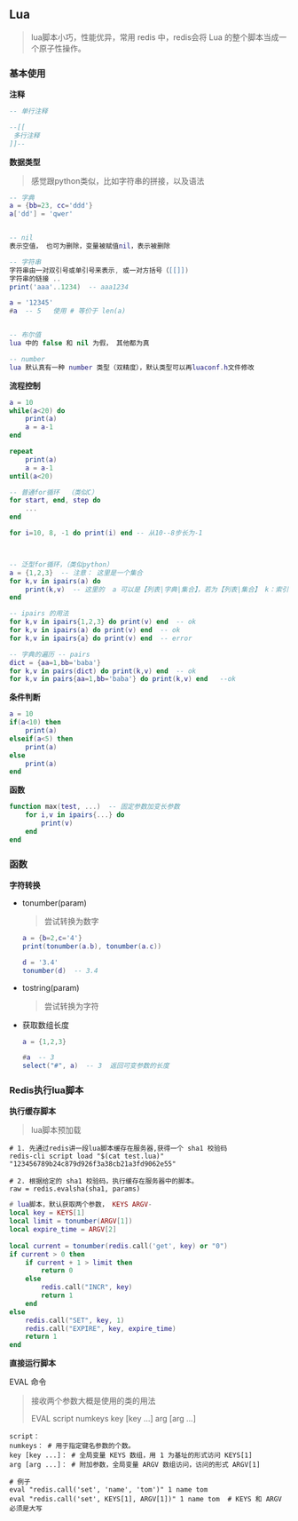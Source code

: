 ## Lua

> lua脚本小巧，性能优异，常用 redis 中，redis会将 Lua 的整个脚本当成一个原子性操作。

### 基本使用

**注释**

```lua
-- 单行注释

--[[
 多行注释
]]--
```

**数据类型**

> 感觉跟python类似，比如字符串的拼接，以及语法

```lua
-- 字典
a = {bb=23, cc='ddd'}
a['dd'] = 'qwer'


-- nil
表示空值， 也可为删除，变量被赋值nil，表示被删除

-- 字符串
字符串由一对双引号或单引号来表示, 或一对方括号（[[]])
字符串的链接 ..
print('aaa'..1234)  -- aaa1234

a = '12345'
#a  -- 5   使用 # 等价于 len(a)


-- 布尔值
lua 中的 false 和 nil 为假， 其他都为真

-- number
lua 默认真有一种 number 类型（双精度），默认类型可以再luaconf.h文件修改
```

**流程控制**

```lua
a = 10
while(a<20) do
    print(a)
    a = a-1
end

repeat
    print(a)
    a = a-1
until(a<20)

-- 普通for循环  （类似C）
for start, end, step do
    ...
end

for i=10, 8, -1 do print(i) end -- 从10--8步长为-1



-- 泛型for循环，（类似python）
a = {1,2,3}  -- 注意： 这里是一个集合
for k,v in ipairs(a) do
    print(k,v)  -- 这里的  a 可以是【列表|字典|集合】，若为【列表|集合】 k：索引， v: 值， 若为字典则是正常的键值
end

-- ipairs 的用法
for k,v in ipairs{1,2,3} do print(v) end  -- ok
for k,v in ipairs(a) do print(v) end  -- ok
for k,v in ipairs{a} do print(v) end  -- error

-- 字典的遍历 -- pairs
dict = {aa=1,bb='baba'}
for k,v in pairs(dict) do print(k,v) end  -- ok
for k,v in pairs{aa=1,bb='baba'} do print(k,v) end   --ok

```

**条件判断**

```lua
a = 10
if(a<10) then
    print(a)
elseif(a<5) then
    print(a)
else
    print(a)
end
```

**函数**

```lua
function max(test, ...)  -- 固定参数加变长参数
    for i,v in ipairs{...} do
        print(v)
    end
end
```



### 函数

**字符转换**

- tonumber(param)

  > 尝试转换为数字

  ```lua
  a = {b=2,c='4'}
  print(tonumber(a.b), tonumber(a.c))
  
  d = '3.4'
  tonumber(d)  -- 3.4
  ```

- tostring(param)

  > 尝试转换为字符
  
- 获取数组长度

  ```lua
  a = {1,2,3}
  
  #a  -- 3
  select("#", a)  -- 3  返回可变参数的长度
  ```


### Redis执行lua脚本

**执行缓存脚本**

> lua脚本预加载

```shell
# 1. 先通过redis讲一段lua脚本缓存在服务器,获得一个 sha1 校验码
redis-cli script load "$(cat test.lua)"
"123456789b24c879d926f3a38cb21a3fd9062e55"

# 2. 根据给定的 sha1 校验码，执行缓存在服务器中的脚本。
raw = redis.evalsha(sha1, params)
```

```lua
# lua脚本，默认获取两个参数， KEYS ARGV-
local key = KEYS[1]
local limit = tonumber(ARGV[1])
local expire_time = ARGV[2]
 
local current = tonumber(redis.call('get', key) or "0")
if current > 0 then
    if current + 1 > limit then
        return 0
    else
        redis.call("INCR", key)
        return 1
    end
else
    redis.call("SET", key, 1)
    redis.call("EXPIRE", key, expire_time)
    return 1
end
```



**直接运行脚本**

EVAL 命令

> 接收两个参数大概是使用的类的用法
>
> EVAL script numkeys key [key ...] arg [arg ...]

```shell
script：
numkeys： # 用于指定键名参数的个数。
key [key ...]： # 全局变量 KEYS 数组，用 1 为基址的形式访问 KEYS[1]
arg [arg ...]： # 附加参数，全局变量 ARGV 数组访问，访问的形式 ARGV[1]

# 例子
eval "redis.call('set', 'name', 'tom')" 1 name tom
eval "redis.call('set', KEYS[1], ARGV[1])" 1 name tom  # KEYS 和 ARGV 必须是大写
```







